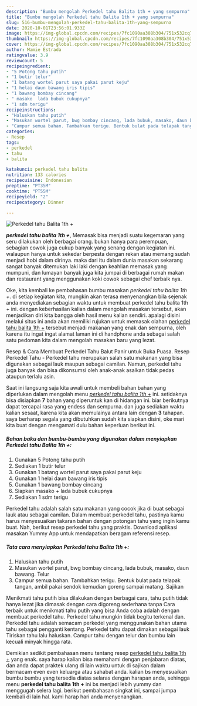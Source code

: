 ```yaml
---
description: "Bumbu mengolah Perkedel tahu Balita 1th + yang sempurna"
title: "Bumbu mengolah Perkedel tahu Balita 1th + yang sempurna"
slug: 516-bumbu-mengolah-perkedel-tahu-balita-1th-yang-sempurna
date: 2020-10-01T23:56:01.933Z
image: https://img-global.cpcdn.com/recipes/7fc1090aa308b304/751x532cq70/perkedel-tahu-balita-1th-foto-resep-utama.jpg
thumbnail: https://img-global.cpcdn.com/recipes/7fc1090aa308b304/751x532cq70/perkedel-tahu-balita-1th-foto-resep-utama.jpg
cover: https://img-global.cpcdn.com/recipes/7fc1090aa308b304/751x532cq70/perkedel-tahu-balita-1th-foto-resep-utama.jpg
author: Mamie Estrada
ratingvalue: 3.9
reviewcount: 5
recipeingredient:
- "5 Potong tahu putih"
- "1 butir telur"
- "1 batang wortel parut saya pakai parut keju"
- "1 helai daun bawang iris tipis"
- "1 bawang bombay cincang"
- " masako  lada bubuk cukupnya"
- "1 sdm terigu"
recipeinstructions:
- "Haluskan tahu putih"
- "Masukan wortel parut, bwg bombay cincang, lada bubuk, masako, daun bawang. Telur"
- "Campur semua bahan. Tambahkan terigu. Bentuk bulat pada telapak tangan, ambil pakai sendok kemudian goreng sampai matang. Sajikan"
categories:
- Resep
tags:
- perkedel
- tahu
- balita

katakunci: perkedel tahu balita 
nutrition: 133 calories
recipecuisine: Indonesian
preptime: "PT35M"
cooktime: "PT55M"
recipeyield: "2"
recipecategory: Dinner

---
```



![Perkedel tahu Balita 1th +](https://img-global.cpcdn.com/recipes/7fc1090aa308b304/751x532cq70/perkedel-tahu-balita-1th-foto-resep-utama.jpg)

<b><i>perkedel tahu balita 1th +</i></b>, Memasak bisa menjadi suatu kegemaran yang seru dilakukan oleh berbagai orang. bukan hanya para perempuan, sebagian cowok juga cukup banyak yang senang dengan kegiatan ini. walaupun hanya untuk sekedar berpesta dengan rekan atau memang sudah menjadi hobi dalam dirinya. maka dari itu dalam dunia masakan sekarang sangat banyak ditemukan laki laki dengan keahlian memasak yang mumpuni, dan lumayan banyak juga kita jumpai di berbagai rumah makan dan restaurant yang menggunakan koki cowok sebagai chef terbaik nya.

Oke, kita kembali ke pembahasan bumbu masakan <i>perkedel tahu balita 1th +</i>. di setiap kegiatan kita, mungkin akan terasa menyenangkan bila sejenak anda menyediakan sebagian waktu untuk membuat perkedel tahu balita 1th + ini. dengan keberhasilan kalian dalam mengolah masakan tersebut, akan menjadikan diri kita bangga oleh hasil menu kalian sendiri. apalagi disini melalui situs ini anda akan memiliki rujukan untuk memasak olahan <u>perkedel tahu balita 1th +</u> tersebut menjadi makanan yang enak dan sempurna, oleh karena itu ingat ingat alamat laman ini di handphone anda sebagai salah satu pedoman kita dalam mengolah masakan baru yang lezat.

Resep &amp; Cara Membuat Perkedel Tahu Balut Panir untuk Buka Puasa. Resep Perkedel Tahu - Perkedel tahu merupakan salah satu makanan yang bisa digunakan sebagai lauk maupun sebagai camilan. Namun, perkedel tahu juga banyak dan bisa dikonsumsi oleh anak-anak asalkan tidak pedas ataupun terlalu asin.


Saat ini langsung saja kita awali untuk membeli bahan bahan yang diperlukan dalam mengolah menu <u><i>perkedel tahu balita 1th +</i></u> ini. setidaknya bisa disiapkan <b>7</b> bahan yang diperuntuk kan di hidangan ini. biar berikutnya dapat tercapai rasa yang endess dan sempurna. dan juga sediakan waktu kalian sesaat, karena kita akan memulainya antara lain dengan <b>3</b> tahapan. saya berharap segala yang dibutuhkan sudah kita siapkan disini, oke mari kita buat dengan mengamati dulu bahan keperluan berikut ini.

<!--inarticleads1-->

##### Bahan baku dan bumbu-bumbu yang digunakan dalam menyiapkan Perkedel tahu Balita 1th +:

1. Gunakan 5 Potong tahu putih
1. Sediakan 1 butir telur
1. Gunakan 1 batang wortel parut saya pakai parut keju
1. Gunakan 1 helai daun bawang iris tipis
1. Gunakan 1 bawang bombay cincang
1. Siapkan  masako + lada bubuk cukupnya
1. Sediakan 1 sdm terigu


Perkedel tahu adalah salah satu makanan yang cocok jika di buat sebagai lauk atau sebagai camilan. Dalam membuat perkedel tahu, pastinya kamu harus menyesuaikan takaran bahan dengan potongan tahu yang ingin kamu buat. Nah, berikut resep perkedel tahu yang praktis. Download aplikasi masakan Yummy App untuk mendapatkan beragam referensi resep. 

<!--inarticleads2-->

##### Tata cara menyiapkan Perkedel tahu Balita 1th +:

1. Haluskan tahu putih
1. Masukan wortel parut, bwg bombay cincang, lada bubuk, masako, daun bawang. Telur
1. Campur semua bahan. Tambahkan terigu. Bentuk bulat pada telapak tangan, ambil pakai sendok kemudian goreng sampai matang. Sajikan


Menikmati tahu putih bisa dilakukan dengan berbagai cara, tahu putih tidak hanya lezat jika dimasak dengan cara digoreng sederhana tanpa Cara terbaik untuk menikmati tahu putih yang bisa Anda coba adalah dengan membuat perkedel tahu. Perkedel tahu mungkin tidak begitu terkenal dan. Perkedel tahu adalah semacam perkedel yang menggunakan bahan utama tahu sebagai pengganti kentang. Perkedel tahu dapat dimakan sebagai lauk Tiriskan tahu lalu haluskan. Campur tahu dengan telur dan bumbu lain kecuali minyak hingga rata. 

Demikian sedikit pembahasan menu tentang resep <u>perkedel tahu balita 1th +</u> yang enak. saya harap kalian bisa memahami dengan penjabaran diatas, dan anda dapat praktek ulang di lain waktu untuk di sajikan dalam bermacam even even keluarga atau sahabat anda. kalian bs menyesuaikan bumbu bumbu yang tersedia diatas selaras dengan harapan anda, sehingga menu <b>perkedel tahu balita 1th +</b> ini bs menjadi lebih yummy dan menggugah selera lagi. berikut pembahasan singkat ini, sampai jumpa kembali di lain hal. kami harap hari anda menyenangkan.
